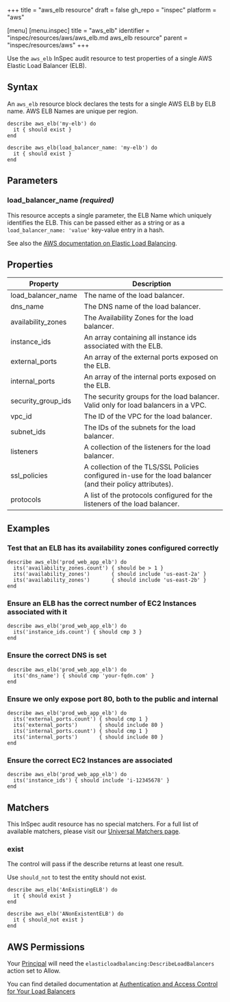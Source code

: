 +++
title = "aws_elb resource"
draft = false
gh_repo = "inspec"
platform = "aws"

[menu]
  [menu.inspec]
    title = "aws_elb"
    identifier = "inspec/resources/aws/aws_elb.md aws_elb resource"
    parent = "inspec/resources/aws"
+++

Use the `aws_elb` InSpec audit resource to test properties of a single AWS Elastic Load Balancer (ELB).

## Syntax

An `aws_elb` resource block declares the tests for a single AWS ELB by ELB name. AWS ELB Names are unique per region.

    describe aws_elb('my-elb') do
      it { should exist }
    end

    describe aws_elb(load_balancer_name: 'my-elb') do
      it { should exist }
    end

## Parameters

### load_balancer_name _(required)_

This resource accepts a single parameter, the ELB Name which uniquely identifies the ELB.
This can be passed either as a string or as a `load_balancer_name: 'value'` key-value entry in a hash.

See also the [AWS documentation on Elastic Load Balancing](https://docs.aws.amazon.com/elasticloadbalancing/latest/APIReference).

## Properties

| Property           | Description                                                                                             |
| ------------------ | ------------------------------------------------------------------------------------------------------- |
| load_balancer_name | The name of the load balancer.                                                                          |
| dns_name           | The DNS name of the load balancer.                                                                      |
| availability_zones | The Availability Zones for the load balancer.                                                           |
| instance_ids       | An array containing all instance ids associated with the ELB.                                           |
| external_ports     | An array of the external ports exposed on the ELB.                                                      |
| internal_ports     | An array of the internal ports exposed on the ELB.                                                      |
| security_group_ids | The security groups for the load balancer. Valid only for load balancers in a VPC.                      |
| vpc_id             | The ID of the VPC for the load balancer.                                                                |
| subnet_ids         | The IDs of the subnets for the load balancer.                                                           |
| listeners          | A collection of the listeners for the load balancer.                                                    |
| ssl_policies       | A collection of the TLS/SSL Policies configured in-use for the load balancer (and their policy attributes). |
| protocols          | A list of the protocols configured for the listeners of the load balancer.                              |

## Examples

### Test that an ELB has its availability zones configured correctly

    describe aws_elb('prod_web_app_elb') do
      its('availability_zones.count') { should be > 1 }
      its('availability_zones')       { should include 'us-east-2a' }
      its('availability_zones')       { should include 'us-east-2b' }
    end

### Ensure an ELB has the correct number of EC2 Instances associated with it

    describe aws_elb('prod_web_app_elb') do
      its('instance_ids.count') { should cmp 3 }
    end

### Ensure the correct DNS is set

    describe aws_elb('prod_web_app_elb') do
      its('dns_name') { should cmp 'your-fqdn.com' }
    end

### Ensure we only expose port 80, both to the public and internal

    describe aws_elb('prod_web_app_elb') do
      its('external_ports.count') { should cmp 1 }
      its('external_ports')       { should include 80 }
      its('internal_ports.count') { should cmp 1 }
      its('internal_ports')       { should include 80 }
    end

### Ensure the correct EC2 Instances are associated

    describe aws_elb('prod_web_app_elb') do
      its('instance_ids') { should include 'i-12345678' }
    end

## Matchers

This InSpec audit resource has no special matchers. For a full list of available matchers, please visit our [Universal Matchers page](/inspec/matchers/).

### exist

The control will pass if the describe returns at least one result.

Use `should_not` to test the entity should not exist.

    describe aws_elb('AnExistingELB') do
      it { should exist }
    end

    describe aws_elb('ANonExistentELB') do
      it { should_not exist }
    end

## AWS Permissions

Your [Principal](https://docs.aws.amazon.com/IAM/latest/UserGuide/intro-structure.html#intro-structure-principal)
will need the `elasticloadbalancing:DescribeLoadBalancers` action set to Allow.

You can find detailed documentation at [Authentication and Access Control for Your Load Balancers](https://docs.aws.amazon.com/elasticloadbalancing/latest/userguide/load-balancer-authentication-access-control.html)
